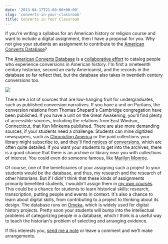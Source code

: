 ```yaml
---
date: '2013-04-17T21:09:00+00:00'
slug: 'converts-in-your-classroom'
title: Converts in Your Classroom
---
```


If you're writing a syllabus for an American history or religion course and want to include a digital assignment, then I have a proposal for you. Why not give your students an assignment to contribute to the [American Converts Database](http://americanconverts.org)?

The [American Converts Database](http://americanconverts.org) is a [collaborative effort](http://lincolnmullen.com/blog/introducing-the-american-converts-database/) to catalog people who experience conversions in American history. I'm first a nineteenth century historian, second an early Americanist, and the records in the database so far reflect that, but the database also takes in twentieth century conversions too.

[<img class="center" src="//files.lincolnmullen.com/downloads/post/2013-04-17.perry-headline.png" />](http://americanconverts.org/items/show/394)

There are a lot of sources that are low-hanging fruit for undergraduates, such as published conversion narratives. If you have a unit on Puritans, the conversion relations from Thomas Shepard's Cambridge congregation have been published. If you have a unit on the Great Awakening, you'll find plenty of accessible sources, including the relations from East Windsor, Connecticut, that Ken Minkema published. There are also more demanding sources, if your students need a challenge. Students can mine digitized newspapers, such as [Chronicling America](http://chroniclingamerica.loc.gov/) or the paid collections your library might subscribe to, and they'll find [notices](http://chroniclingamerica.loc.gov/lccn/sn83030214/1912-08-05/ed-1/seq-5/) of [conversions](http://americanconverts.org/items/show/394), which are often quite detailed. If you want your students to get into the archives, there is a good chance that there is an archive or library near you with collections of interest. You could even do someone famous, like [Marilyn Monroe](http://reformjudaismmag.org/Articles/index.cfm?id=1561).

Of course, one of the beneficiaries of your assigning such a project to your students would be the database, and thus, my research and the research of other historians. But if I didn't think that these kinds of assignments primarily benefited students, I wouldn't assign them in [my own courses](http://lincolnmullen.com/blog/upcoming-course-religion-in-the-19th-century/). This could be a chance for students to learn historical skills: research, transcription, putting people and events in context. It's also a chance to learn about digital skills, from contributing to a project to thinking about its design. The database runs on [Omeka](http://omeka.org), which is widely used for digital history projects. Pretty soon your students will bump into the intellectual problems of categorizing people in a database, which I think is a useful way to teach the historian's problem of selecting and arranging evidence.

If this interests you, [send me a note](mailto:lincoln@lincolnmullen.com) or leave a comment and we'll make arrangements.
